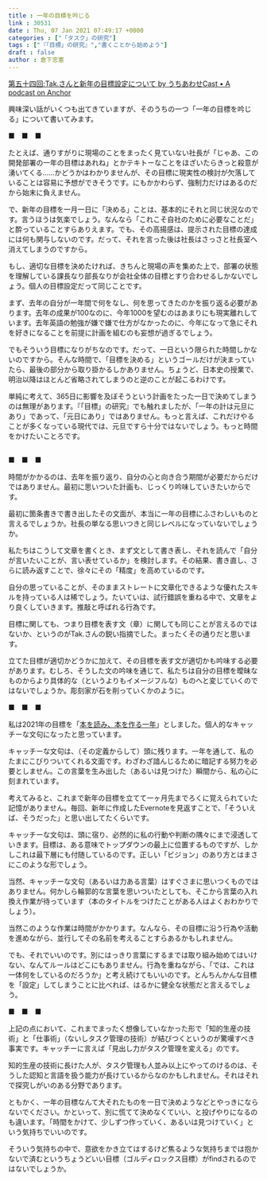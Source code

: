 ```yaml
---
title : 一年の目標を吟じる
link : 30531
date : Thu, 07 Jan 2021 07:49:17 +0000
categories : ["「タスク」の研究"]
tags : ["『「目標」の研究』","書くことから始めよう"]
draft : false
author : 倉下忠憲
---
```


<a href="https://anchor.fm/rashita/episodes/Tak-eoimv1">第五十四回:Tak.さんと新年の目標設定について by うちあわせCast • A podcast on Anchor</a>

興味深い話がいくつも出てきていますが、そのうちの一つ「一年の目標を吟じる」について書いてみます。

■　■　■

たとえば、通りすがりに現場のことをまったく見ていない社長が「じゃあ、この開発部署の一年の目標はあれね」とかテキトーなことをほざいたらきっと殺意が湧いてくる……かどうかはわかりませんが、その目標に現実性の検討が欠落していることは容易に予想ができそうです。にもかかわらず、強制力だけはあるのだから始末に負えません。

で、新年の目標を一月一日に「決める」ことは、基本的にそれと同じ状況なのです。言うほうは気楽でしょう。なんなら「これこそ自社のために必要なことだ」と酔っていることすらありえます。でも、その高揚感は、提示された目標の達成には何も関与しないのです。だって、それを言った後は社長はさっさと社長室へ消えてしまうのですから。

もし、適切な目標を決めたければ、きちんと現場の声を集めた上で、部署の状態を理解している課長なり部長なりが会社全体の目標とすり合わせるしかないでしょう。個人の目標設定だって同じことです。

まず、去年の自分が一年間で何をなし、何を思ってきたのかを振り返る必要があります。去年の成果が100なのに、今年1000を望むのはあまりにも現実離れしています。去年英語の勉強が嫌で嫌で仕方がなかったのに、今年になって急にそれを好きになることを前提に計画を組むのも妄想が過ぎるでしょう。

でもそういう目標になりがちなのです。だって、一日という限られた時間しかないのですから。そんな時間で、「目標を決める」というゴールだけが決まっていたら、最後の部分から取り掛かるしかありません。ちょうど、日本史の授業で、明治以降はほとんど省略されてしまうのと逆のことが起こるわけです。

単純に考えて、365日に影響を及ぼそうという計画をたった一日で決めてしまうのは無理があります。『「目標」の研究』でも触れましたが、「一年の計は元旦にあり」であって、「元日にあり」ではありません。もっと言えば、これだけやることが多くなっている現代では、元旦ですら十分ではないでしょう。もっと時間をかけたいことろです。

<p style="text-align: center;"><a href="http://www.amazon.co.jp/exec/obidos/ASIN/B01MXXFY28/rashita1000-22/ref=nosim/" target="_blank" rel="noopener noreferrer" name="amazletlink"><img class="aligncenter" style="border: none;" src="https://m.media-amazon.com/images/I/410t4sR1ziL._SY346_.jpg" alt="" /></a></p>

■　■　■

時間がかかるのは、去年を振り返り、自分の心と向き合う期間が必要だからだけではありません。最初に思いついた計画も、じっくり吟味していきたいからです。

最初に箇条書きで書き出したその文面が、本当に一年の目標にふさわしいものと言えるでしょうか。社長の単なる思いつきと同じレベルになっていないでしょうか。

私たちはこうして文章を書くとき、まず文として書き表し、それを読んで「自分が言いたいことが、言い表せているか」を検討します。その結果、書き直し、さらに読み返すことで、徐々にその「精度」を高めているのです。

自分の思っていることが、そのままストレートに文章化できるような優れたスキルを持っている人は稀でしょう。たいていは、試行錯誤を重ねる中で、文章をより良くしていきます。推敲と呼ばれる行為です。

目標に関しても、つまり目標を表す文（章）に関しても同じことが言えるのではないか、というのがTak.さんの鋭い指摘でした。まったくその通りだと思います。

立てた目標が適切かどうかに加えて、その目標を表す文が適切かも吟味する必要があります。むしろ、そうした文の吟味を通じて、私たちは自分の目標を曖昧なものからより具体的な（というよりもイメージフルな）ものへと変じていくのではないでしょうか。彫刻家が石を削っていくかのように。

■　■　■

私は2021年の目標を「<a href="https://scrapbox.io/rashitamemo/%E6%9C%AC%E3%82%92%E8%AA%AD%E3%81%BF%E3%80%81%E6%9C%AC%E3%82%92%E4%BD%9C%E3%82%8B%E4%B8%80%E5%B9%B4">本を読み、本を作る一年</a>」としました。個人的なキャッチーな文句になったと思っています。

キャッチーな文句は、（その定義からして）頭に残ります。一年を通して、私のたまにこびりついてくれる文面です。わざわざ諳んじるために暗記する努力を必要としません。この言葉を生み出した（あるいは見つけた）瞬間から、私の心に刻まれています。

考えてみると、これまで新年の目標を立てて一ヶ月先までろくに覚えられていた記憶がありません。毎回、新年に作成したEvernoteを見返すことで、「そういえば、そうだった」と思い出してたくらいです。

キャッチーな文句は、頭に宿り、必然的に私の行動や判断の隅々にまで浸透していきます。目標は、ある意味でトップダウンの最上に位置するものですが、しかしこれは最下層にも付随しているのです。正しい「ビジョン」のあり方とはまさにこのような形でしょう。

当然、キャッチーな文句（あるいは力ある言葉）はすぐさまに思いつくものではありません。何かしら輪郭的な言葉を思いついたとしても、そこから言葉の入れ換え作業が待っています（本のタイトルをつけたことがある人はよくおわかりでしょう）。

当然このような作業は時間がかかります。なんなら、その目標に沿う行為や活動を進めながら、並行してその名前を考えることすらあるかもしれません。

でも、それでいいのです。別にはっきり言葉にするまでは取り組み始めてはいけない、なんてルールはどこにもありません。行為を重ねながら、「では、これは一体何をしているのだろうか」と考え続けてもいいのです。とんちんかんな目標を「設定」してしまうことに比べれば、はるかに健全な状態だと言えるでしょう。

■　■　■

上記の点において、これまでまったく想像していなかった形で「知的生産の技術」と「仕事術」（ないしタスク管理の技術）が結びつくというのが驚嘆すべき事実です。キャッチーに言えば「見出し力がタスク管理を変える」のです。

知的生産の技術に長けた人が、タスク管理も人並み以上にやってのけるのは、そうした認知と言語を扱う能力が長けているからなのかもしれません。それはそれで探究しがいのある分野であります。

ともかく、一年の目標なんて大それたものを一日で決めようなどとやっきにならないでください。かといって、別に慌てて決めなくていい、と投げやりになるのも違います。「時間をかけて、少しずつ作っていく、あるいは見つけていく」という気持ちでいいのです。

そういう気持ちの中で、意欲をかき立てはするけど焦るような気持ちまでは抱かないで済むというちょうどいい目標（ゴルディロックス目標）がfindされるのではないでしょうか。
